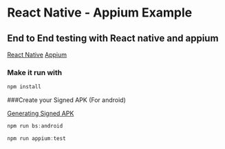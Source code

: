 # React Native - Appium Example 

## End to End testing with React native and appium

[React Native](https://github.com/facebook/react-native)
[Appium](http://appium.io/)


### Make it run with 

```javascript
npm install
```
###Create your Signed APK (For android)

[Generating Signed APK](https://facebook.github.io/react-native/docs/signed-apk-android#docsNav)

```javascript
npm run bs:android

npm run appium:test
```


